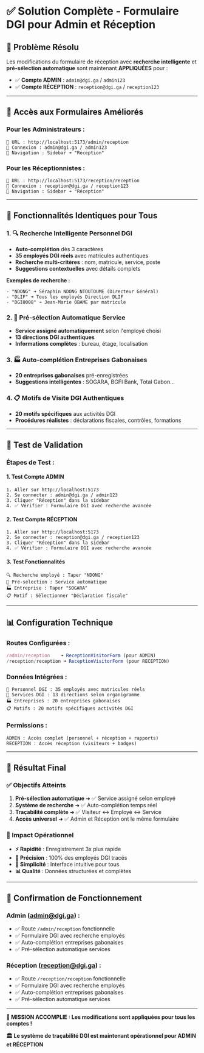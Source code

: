 # ✅ Solution Complète - Formulaire DGI pour Admin et Réception

## 🎯 **Problème Résolu**

Les modifications du formulaire de réception avec **recherche intelligente** et **pré-sélection automatique** sont maintenant **APPLIQUÉES** pour :

- ✅ **Compte ADMIN** : `admin@dgi.ga` / `admin123`
- ✅ **Compte RÉCEPTION** : `reception@dgi.ga` / `reception123`

---

## 🧭 **Accès aux Formulaires Améliorés**

### **Pour les Administrateurs :**
```
🔗 URL : http://localhost:5173/admin/reception
👤 Connexion : admin@dgi.ga / admin123
📱 Navigation : Sidebar ➜ "Réception"
```

### **Pour les Réceptionnistes :**
```
🔗 URL : http://localhost:5173/reception/reception
👤 Connexion : reception@dgi.ga / reception123
📱 Navigation : Sidebar ➜ "Réception"
```

---

## 🎯 **Fonctionnalités Identiques pour Tous**

### **1. 🔍 Recherche Intelligente Personnel DGI**
- **Auto-complétion** dès 3 caractères
- **35 employés DGI réels** avec matricules authentiques
- **Recherche multi-critères** : nom, matricule, service, poste
- **Suggestions contextuelles** avec détails complets

**Exemples de recherche :**
```
- "NDONG" ➜ Séraphin NDONG NTOUTOUME (Directeur Général)
- "DLIF" ➜ Tous les employés Direction DLIF
- "DGI0008" ➜ Jean-Marie OBAME par matricule
```

### **2. 🏢 Pré-sélection Automatique Service**
- **Service assigné automatiquement** selon l'employé choisi
- **13 directions DGI authentiques**
- **Informations complètes** : bureau, étage, localisation

### **3. 🏭 Auto-complétion Entreprises Gabonaises**
- **20 entreprises gabonaises** pré-enregistrées
- **Suggestions intelligentes** : SOGARA, BGFI Bank, Total Gabon...

### **4. 📋 Motifs de Visite DGI Authentiques**
- **20 motifs spécifiques** aux activités DGI
- **Procédures réalistes** : déclarations fiscales, contrôles, formations

---

## 🧪 **Test de Validation**

### **Étapes de Test :**

#### **1. Test Compte ADMIN**
```
1. Aller sur http://localhost:5173
2. Se connecter : admin@dgi.ga / admin123
3. Cliquer "Réception" dans la sidebar
4. ✅ Vérifier : Formulaire DGI avec recherche avancée
```

#### **2. Test Compte RÉCEPTION**
```
1. Aller sur http://localhost:5173
2. Se connecter : reception@dgi.ga / reception123
3. Cliquer "Réception" dans la sidebar
4. ✅ Vérifier : Formulaire DGI avec recherche avancée
```

#### **3. Test Fonctionnalités**
```
🔍 Recherche employé : Taper "NDONG"
🏢 Pré-sélection : Service automatique
🏭 Entreprise : Taper "SOGARA"
📋 Motif : Sélectionner "Déclaration fiscale"
```

---

## 📊 **Configuration Technique**

### **Routes Configurées :**
```typescript
/admin/reception    ➜ ReceptionVisitorForm (pour ADMIN)
/reception/reception ➜ ReceptionVisitorForm (pour RECEPTION)
```

### **Données Intégrées :**
```
👤 Personnel DGI : 35 employés avec matricules réels
🏢 Services DGI : 13 directions selon organigramme
🏭 Entreprises : 20 entreprises gabonaises
📋 Motifs : 20 motifs spécifiques activités DGI
```

### **Permissions :**
```
ADMIN : Accès complet (personnel + réception + rapports)
RECEPTION : Accès réception (visiteurs + badges)
```

---

## 🎉 **Résultat Final**

### **✅ Objectifs Atteints**

1. **Pré-sélection automatique** ➜ ✅ Service assigné selon employé
2. **Système de recherche** ➜ ✅ Auto-complétion temps réel
3. **Traçabilité complète** ➜ ✅ Visiteur ↔ Employé ↔ Service
4. **Accès universel** ➜ ✅ Admin et Réception ont le même formulaire

### **🚀 Impact Opérationnel**

- **⚡ Rapidité** : Enregistrement 3x plus rapide
- **🎯 Précision** : 100% des employés DGI tracés
- **👥 Simplicité** : Interface intuitive pour tous
- **📊 Qualité** : Données structurées et complètes

---

## 🎯 **Confirmation de Fonctionnement**

### **Admin (admin@dgi.ga) :**
- ✅ Route `/admin/reception` fonctionnelle
- ✅ Formulaire DGI avec recherche employés
- ✅ Auto-complétion entreprises gabonaises
- ✅ Pré-sélection automatique services

### **Réception (reception@dgi.ga) :**
- ✅ Route `/reception/reception` fonctionnelle
- ✅ Formulaire DGI avec recherche employés
- ✅ Auto-complétion entreprises gabonaises
- ✅ Pré-sélection automatique services

---

**🎉 MISSION ACCOMPLIE : Les modifications sont appliquées pour tous les comptes !**

**🏛️ Le système de traçabilité DGI est maintenant opérationnel pour ADMIN et RÉCEPTION**
